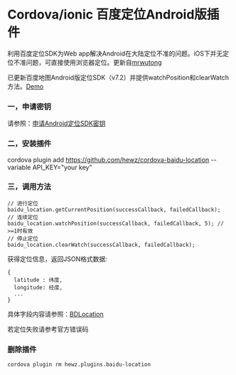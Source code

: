 # Cordova/ionic 百度定位Android版插件


利用百度定位SDK为Web app解决Android在大陆定位不准的问题。iOS下并无定位不准问题，可直接使用浏览器定位。更新自[mrwutong](https://github.com/mrwutong/cordova-qdc-baidu-location)

已更新百度地图Android版定位SDK（v7.2）并提供watchPosition和clearWatch方法。[Demo](https://github.com/hewz/BDLocationDemo)


### 一，申请密钥
请参照：[申请Android定位SDK密钥](http://developer.baidu.com/map/index.php?title=android-locsdk/guide/key)

### 二，安装插件
cordova plugin add https://github.com/hewz/cordova-baidu-location --variable API_KEY="your key"

### 三，调用方法
```
// 进行定位
baidu_location.getCurrentPosition(successCallback, failedCallback);
// 连续定位
baidu_location.watchPosition(successCallback, failedCallback, 5); // >=1时有效
// 停止定位
baidu_location.clearWatch(successCallback, failedCallback);
```
获得定位信息，返回JSON格式数据:
```
{
  latitude : 纬度,
  longitude: 经度,
  ...
}
```
具体字段内容请参照：[BDLocation](http://developer.baidu.com/map/loc_refer/index.html)

若定位失败请参考官方错误码

### 删除插件
```
cordova plugin rm hewz.plugins.baidu-location
```


